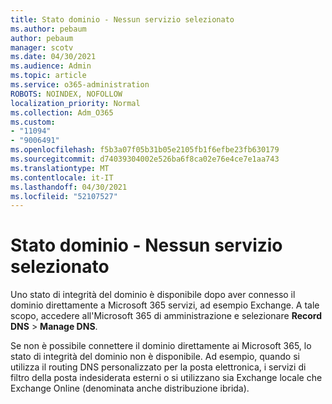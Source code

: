 ```yaml
---
title: Stato dominio - Nessun servizio selezionato
ms.author: pebaum
author: pebaum
manager: scotv
ms.date: 04/30/2021
ms.audience: Admin
ms.topic: article
ms.service: o365-administration
ROBOTS: NOINDEX, NOFOLLOW
localization_priority: Normal
ms.collection: Adm_O365
ms.custom:
- "11094"
- "9006491"
ms.openlocfilehash: f5b3a07f05b31b05e2105fb1f6efbe23fb630179
ms.sourcegitcommit: d74039304002e526ba6f8ca02e76e4ce7e1aa743
ms.translationtype: MT
ms.contentlocale: it-IT
ms.lasthandoff: 04/30/2021
ms.locfileid: "52107527"
---
```

# <a name="domain-status---no-services-selected"></a>Stato dominio - Nessun servizio selezionato

Uno stato di integrità del dominio è disponibile dopo aver connesso il dominio direttamente a Microsoft 365 servizi, ad esempio Exchange. A tale scopo, accedere all'Microsoft 365 di amministrazione e selezionare **Record DNS**  >  **Manage DNS**.

Se non è possibile connettere il dominio direttamente ai Microsoft 365, lo stato di integrità del dominio non è disponibile. Ad esempio, quando si utilizza il routing DNS personalizzato per la posta elettronica, i servizi di filtro della posta indesiderata esterni o si utilizzano sia Exchange locale che Exchange Online (denominata anche distribuzione ibrida).

